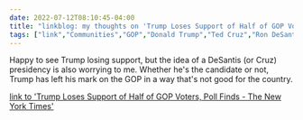 ---date: 2022-07-12T08:10:45-04:00title: "linkblog: my thoughts on 'Trump Loses Support of Half of GOP Voters, Poll Finds - The New York Times'"tags: ["link","Communities","GOP","Donald Trump","Ted Cruz","Ron DeSantis"]---Happy to see Trump losing support, but the idea of a DeSantis (or Cruz) presidency is also worrying to me. Whether he's the candidate or not, Trump has left his mark on the GOP in a way that's not good for the country. [link to 'Trump Loses Support of Half of GOP Voters, Poll Finds - The New York Times'](https://www.nytimes.com/2022/07/12/us/politics/trump-approval-polling-2024.html)